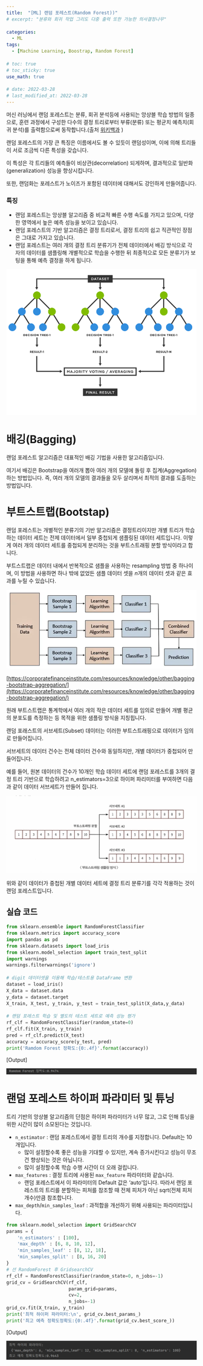 ```yaml
---
title:  "[ML] 랜덤 포레스트(Random Forest))"
# excerpt: "분류와 회귀 작업 그리도 다중 출력 또한 가능한 의사결정나무"

categories:
  - ML
tags:
  - [Machine Learning, Boostrap, Random Forest]

# toc: true
# toc_sticky: true
use_math: true

# date: 2022-03-28
# last_modified_at: 2022-03-28
---
```



머신 러닝에서 랜덤 포레스트는 분류, 회귀 분석등에 사용되는 앙상블 학습 방법의 일종으로, 훈련 과정에서 구성한 다수의 결정 트리로부터 부류(분류) 또는 평균치 예측치(회귀 분석)를 출력함으로써 동작합니다.(출처 [위키백과](https://ko.wikipedia.org/wiki/%EB%9E%9C%EB%8D%A4_%ED%8F%AC%EB%A0%88%EC%8A%A4%ED%8A%B8) )

랜덤 포레스트의 가장 큰 특징은 이름에서도 볼 수 있듯이 랜덤성이며, 이에 의해 트리들이 서로 조금씩 다른 특성을 갖습니다.

이 특성은 각 트리들의 예측들이 비상관(decorrelation) 되게하며, 결과적으로 일반화(generalization) 성능을 향상시킵니다. 

또한, 랜덤화는 포레스트가 노이즈가 포함된 데이터에 대해서도 강인하게 만들어줍니다. 

### 특징

- 랜덤 포레스트는 앙상블 알고리즘 중 비교적 빠른 수행 속도를 가지고 있으며, 다양한 영역에서 높은 예측 성능을 보이고 있습니다.
- 랜덤 포레스트의 기반 알고리즘은 결정 트리로서, 결정 트리의 쉽고 직관적인 장점은 그대로 가지고 있습니다.
- 랜덤 포레스트는 여러 개의 결정 트리 분류기가 전체 데이터에서 배깅 방식으로 각자의 데이터를 샘플링해 개별적으로 학습을 수행한 뒤 최종적으로 모든 분류기가 보팅을 통해 예측 결정을 하게 됩니다.

![Untitled.png](/assets/images/posts/MachineLearning/2022-03-28-Random-Forest/Untitled.png)

# 배깅(Bagging)

랜덤 포레스트 알고리즘은 대표적인 배깅 기법을 사용한 알고리즘입니다.

여기서 배깅은 Bootstrap을 여러개 뽑아 여러 개의 모델에 돌링 후 집계(Aggregation)하는 방법입니다. 즉, 여러 개의 모델의 결과들을 모두 살리며서 최적의 결과를 도출하는 방법입니다.

# 부트스트랩(Bootstap)

랜덤 포레스트는 개별적인 분류기의 기반 알고리즘은 결정트리이지만 개별 트리가 학습하는 데이터 세트는 전제 데이터에서 일부 중첩되게 샘플링된 데이터 세트입니다. 이렇게 여러 개의 데이터 세트를 중첩되게 분리하는 것을 부트스트래핑 분할 방식이라고 합니다. 

부트스트랩은 데이터 내에서 반복적으로 샘플을 사용하는 resampling 방법 중 하나이며,  이 방법을 사용하면 하나 밖에 없었든 샘플 데이터 셋을 $n$개의 데이터 셋과 같은 효과를 누릴 수 있습니다.

![bagging.webp](/assets/images/posts/MachineLearning/2022-03-28-Random-Forest/bagging.webp)

[https://corporatefinanceinstitute.com/resources/knowledge/other/bagging-bootstrap-aggregation/](https://corporatefinanceinstitute.com/resources/knowledge/other/bagging-bootstrap-aggregation/)

원래 부트스트랩은 통계학에서 여러 개의 작은 데이터 세트를 임의로 만들어 개별 평균의 분포도를 측정하는 등 목적을 위한 샘플링 방식을 지칭힙니다.

랜덤 포래스트의 서브세트(Subset) 데이터는 이러한 부트스트래핑으로 데이터가 임의로 만들어집니다. 

서브세트의 데이터 건수는 전체 데이터 건수와 동일하지만, 개별 데이터가 중첩되어 만들어집니다. 

예를 들어, 원본 데이터의 건수가 10개인 학습 데이터 세트에 랜덤 포레스트를 3개의 결정 트리 기반으로 학습하려고 n_estimators=3으로 하이퍼 파리미터를 부여하면 다음과 같이 데이터 서브세트가 만들어 집니다. 

![Untitled1.png](/assets/images/posts/MachineLearning/2022-03-28-Random-Forest/Untitled1.png)

위와 같이 데이터가 중첩된 개별 데이터 세트에 결정 트리 분류기를 각각 적용하는 것이 랜덤 포레스트입니다.

## 실습 코드

```python
from sklearn.ensemble import RandomForestClassifier
from sklearn.metrics import accuracy_score
import pandas as pd
from sklearn.datasets import load_iris
from sklearn.model_selection import train_test_split
import warnings
warnings.filterwarnings('ignore')

# digit 데이터셋을 이용해 학습/테스트용 DataFrame 변환
dataset = load_iris()
X_data = dataset.data
y_data = dataset.target
X_train, X_test, y_train, y_test = train_test_split(X_data,y_data)

# 랜덤 포레스트 학습 및 별도의 테스트 세트로 예측 성능 평가
rf_clf = RandomForestClassifier(random_state=0)
rf_clf.fit(X_train, y_train)
pred = rf_clf.predict(X_test)
accuracy = accuracy_score(y_test, pred)
print('Ramdom Forest 정확도:{0:.4f}'.format(accuracy))
```

[Output]

![Untitled2.png](/assets/images/posts/MachineLearning/2022-03-28-Random-Forest/Untitled2.png)

# 랜덤 포레스트 하이퍼 파라미터 및 튜닝

트리 기반의 앙상블 알고리즘의 단점은 하이퍼 파라미터가 너무 많고, 그로 인해 튜닝을 위한 시간이 많이 소모된다는 것입니다. 

- `n_estimator` : 랜덤 포레스트에서 결정 트리의 개수를 지정합니다. Default는 10개입니다.
    - 많이 설정할수록 좋은 성능을 기대할 수 있지만, 계속 증가시킨다고 성능이 무조건 향상되는 것은 아닙니다.
    - 많이 설정할수록 학습 수행 시간이 더 오래 걸립니다.
- `max_features` : 결정 트리에 사용된 `max_feature` 파라미터와 같습니다.
    - 랜덤 포레스트에서 이 파라미터의 Default 값은 ‘auto’입니다. 따라서  랜덤 포레스트의 트리를 분할하는 피처를 참조할 때 전체 피처가 아닌 sqrt(전체 피처 개수)만큼 참조합니다.
- `max_depth`/`min_samples_leaf` : 과적합을 개선하기 위해 사용되는 파라미터입니다.

```python
from sklearn.model_selection import GridSearchCV
params = {
    'n_estimators' : [100],
    'max_depth' : [6, 8, 10, 12],
    'min_samples_leaf' : [8, 12, 18],
    'min_samples_split' : [8, 16, 20]
}
# 선 RandomForest 후 GridsearchCV
rf_clf = RandomForestClassifier(random_state=0, n_jobs=-1)
grid_cv = GridSearchCV(rf_clf,
                       param_grid=params,
                       cv=2,
                       n_jobs=-1)
grid_cv.fit(X_train, y_train)
print('최적 하이퍼 파라미터:\n', grid_cv.best_params_)
print('최고 예측 정확도정확도:{0:.4f}'.format(grid_cv.best_score_))
```

[Output]

![Untitled3.png](/assets/images/posts/MachineLearning/2022-03-28-Random-Forest/Untitled3.png)